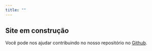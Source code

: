 ```yaml
---
title: ""
---
```


## Site em construção

Você pode nos ajudar contribuindo no nosso repositório no [Github](https://github.com/Aleuck/diversida.de).

